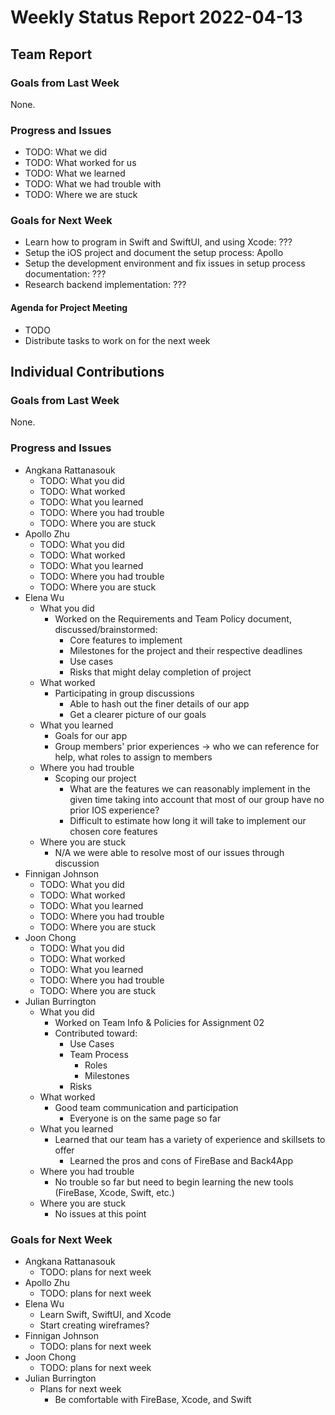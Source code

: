 # Weekly Status Report 2022-04-13

## Team Report

### Goals from Last Week

None.

### Progress and Issues

- TODO: What we did
- TODO: What worked for us
- TODO: What we learned
- TODO: What we had trouble with
- TODO: Where we are stuck

### Goals for Next Week

- Learn how to program in Swift and SwiftUI, and using Xcode: ???
- Setup the iOS project and document the setup process: Apollo
- Setup the development environment and fix issues in setup process documentation: ???
- Research backend implementation: ???

#### Agenda for Project Meeting

- TODO
- Distribute tasks to work on for the next week

## Individual Contributions

### Goals from Last Week

None.

### Progress and Issues

- Angkana Rattanasouk
    - TODO: What you did
    - TODO: What worked
    - TODO: What you learned
    - TODO: Where you had trouble
    - TODO: Where you are stuck
- Apollo Zhu
    - TODO: What you did
    - TODO: What worked
    - TODO: What you learned
    - TODO: Where you had trouble
    - TODO: Where you are stuck
- Elena Wu
    - What you did
        - Worked on the Requirements and Team Policy document, discussed/brainstormed:
            - Core features to implement
            - Milestones for the project and their respective deadlines
            - Use cases 
            - Risks that might delay completion of project
    - What worked
        - Participating in group discussions
            - Able to hash out the finer details of our app
            - Get a clearer picture of our goals 
    - What you learned
        - Goals for our app
        - Group members' prior experiences -> who we can reference for help, what roles to assign to members 
    - Where you had trouble
        - Scoping our project
            - What are the features we can reasonably implement in the given time taking into account that most of our group have no prior IOS experience?
            - Difficult to estimate how long it will take to implement our chosen core features
    - Where you are stuck
        - N/A we were able to resolve most of our issues through discussion
- Finnigan Johnson
    - TODO: What you did
    - TODO: What worked
    - TODO: What you learned
    - TODO: Where you had trouble
    - TODO: Where you are stuck
- Joon Chong
    - TODO: What you did
    - TODO: What worked
    - TODO: What you learned
    - TODO: Where you had trouble
    - TODO: Where you are stuck
- Julian Burrington
    - What you did
        - Worked on Team Info & Policies for Assignment 02
        - Contributed toward:
            - Use Cases
            - Team Process
                - Roles
                - Milestones
            - Risks
    - What worked
        - Good team communication and participation
            - Everyone is on the same page so far
    - What you learned
        - Learned that our team has a variety of experience and skillsets to offer
            - Learned the pros and cons of FireBase and Back4App
    - Where you had trouble
        - No trouble so far but need to begin learning the new tools (FireBase, Xcode, Swift, etc.)
    - Where you are stuck
        - No issues at this point

### Goals for Next Week

- Angkana Rattanasouk
    - TODO: plans for next week
- Apollo Zhu
    - TODO: plans for next week
- Elena Wu
    - Learn Swift, SwiftUI, and Xcode
    - Start creating wireframes?
- Finnigan Johnson
    - TODO: plans for next week
- Joon Chong
    - TODO: plans for next week
- Julian Burrington
    - Plans for next week
        - Be comfortable with FireBase, Xcode, and Swift
